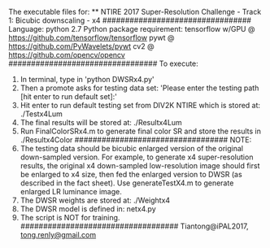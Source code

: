 The executable files for:
** NTIRE 2017 Super-Resolution Challenge - Track 1: Bicubic downscaling - x4
#################################
Language: python 2.7
Python package requirement:
tensorflow w/GPU @ https://github.com/tensorflow/tensorflow
pywt @ https://github.com/PyWavelets/pywt
cv2  @ https://github.com/opencv/opencv
#################################
To execute: 
1. In terminal, type in 'python DWSRx4.py'
2. Then a promote asks for testing data set: 'Please enter the testing path [hit enter to run default set]:' 
3. Hit enter to run default testing set from DIV2K NTIRE which is stored at: ./Testx4Lum
4. The final results will be stored at: ./Resultx4Lum
5. Run FinalColorSRx4.m to generate final color SR and store the results in ./Resultx4Color
##################################
NOTE:
1. The testing data should be bicubic enlarged version of the original down-sampled version. For example, to generate x4 super-resolution results, the original x4 down-sampled low-resolution image should first be enlarged to x4 size, then fed the enlarged version to DWSR (as described in the fact sheet). Use generateTestX4.m to generate enlarged LR luminance image.
2. The DWSR weights are stored at: ./Weightx4
3. The DWSR model is defined in: netx4.py
4. The script is NOT for training.
###################################
Tiantong@iPAL2017, tong.renly@gmail.com
